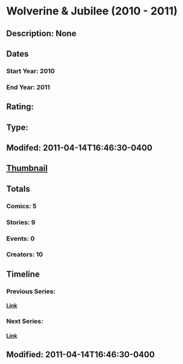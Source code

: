 # Wolverine & Jubilee (2010 - 2011)
## Description: None
## Dates
### Start Year: 2010
### End Year: 2011
## Rating: 
## Type: 
## Modifed: 2011-04-14T16:46:30-0400
## [Thumbnail](http://i.annihil.us/u/prod/marvel/i/mg/c/50/4cb619d5a6eb4.jpg)
## Totals
### Comics: 5
### Stories: 9
### Events: 0
### Creators: 10
## Timeline
### Previous Series: 
#### [Link]()
### Next Series: 
#### [Link]()
## Modified: 2011-04-14T16:46:30-0400